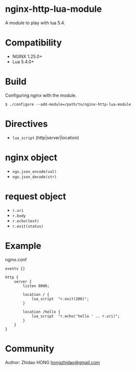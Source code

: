 # nginx-http-lua-module
A module to play with lua 5.4.

Compatibility
=============

- NGINX 1.25.0+
- Lua 5.4.0+

Build
=====

Configuring nginx with the module.

    $ ./configure --add-module=/path/to/nginx-http-lua-module
    
Directives
==========

- ``lua_script`` (http|server|location)

nginx object
====
- ``ngx.json_encode(val)``
- ``ngx.json_decode(str)``

request object
====
- ``r.uri``
- ``r.body``
- ``r.echo(text)``
- ``r.exit(status)``


Example
=======

nginx.conf
```
events {}

http {
    server {
        listen 8000;

        location / {
            lua_script  "r.exit(206)";
        }

        location /hello {
            lua_script  "r.echo('hello ' .. r.uri)";
        }
    }
}
```

Community
=========
Author: Zhidao HONG <hongzhidao@gmail.com>
